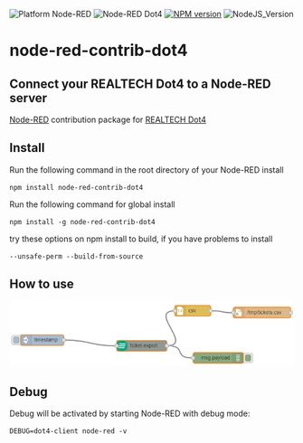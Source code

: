 ![Platform Node-RED](http://b.repl.ca/v1/Platform-Node--RED-red.png)
![Node-RED Dot4](http://b.repl.ca/v1/Node--RED-Dot4-orange.png)
[![NPM version](https://badge.fury.io/js/node-red-contrib-dot4.png)](https://www.npmjs.com/package/node-red-contrib-dot4)
![NodeJS_Version](http://b.repl.ca/v1/NodeJS-LTS-green.png)

# node-red-contrib-dot4

## Connect your REALTECH Dot4 to a Node-RED server 

[Node-RED][1] contribution package for [REALTECH Dot4][2]

## Install

Run the following command in the root directory of your Node-RED install

    npm install node-red-contrib-dot4

Run the following command for global install

    npm install -g node-red-contrib-dot4

try these options on npm install to build, if you have problems to install

    --unsafe-perm --build-from-source
    
## How to use

![Flow Example](images/screenshot-ticket-export-1.png)

## Debug

Debug will be activated by starting Node-RED with debug mode:

    DEBUG=dot4-client node-red -v


[1]:https://nodered.org
[2]:https://hub.dot4.de